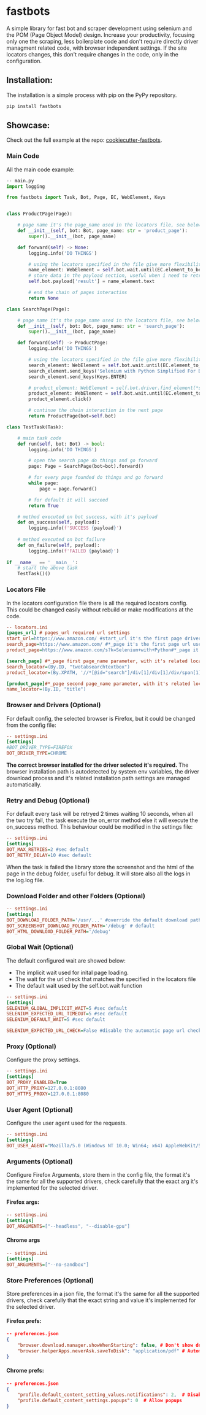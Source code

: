 # fastbots
A simple library for fast bot and scraper development using selenium and the POM (Page Object Model) design.
Increase your productivity, focusing only one the scraping, less boilerplate code and don't require directly driver managment related code, with browser independent settings.
If the site locators changes, this don't require changes in the code, only in the configuration.

## Installation:
The installation is a simple process with pip on the
PyPy repository.
```bash
pip install fastbots
```

## Showcase:
Check out the full example at the repo: [cookiecutter-fastbots](https://github.com/ubertidavide/cookiecutter-fastbots).

### Main Code
All the main code example:
```python
-- main.py
import logging

from fastbots import Task, Bot, Page, EC, WebElement, Keys


class ProductPage(Page):

    # page name it's the page_name used in the locators file, see below
    def __init__(self, bot: Bot, page_name: str = 'product_page'): 
        super().__init__(bot, page_name)

    def forward(self) -> None:
        logging.info('DO THINGS')

        # using the locators specified in the file give more flexibility and less code changes
        name_element: WebElement = self.bot.wait.until(EC.element_to_be_clickable(self.__locator__('name_locator')))
        # store data in the payload section, useful when i need to retrieve data on success
        self.bot.payload['result'] = name_element.text

        # end the chain of pages interactins
        return None

class SearchPage(Page):

    # page name it's the page_name used in the locators file, see below
    def __init__(self, bot: Bot, page_name: str = 'search_page'):
        super().__init__(bot, page_name)

    def forward(self) -> ProductPage:
        logging.info('DO THINGS')

        # using the locators specified in the file give more flexibility and less code changes
        search_element: WebElement = self.bot.wait.until(EC.element_to_be_clickable(self.__locator__('search_locator')))
        search_element.send_keys('Selenium with Python Simplified For Beginners')
        search_element.send_keys(Keys.ENTER)

        # product_element: WebElement = self.bot.driver.find_element(*self.__locator__('product_locator'))
        product_element: WebElement = self.bot.wait.until(EC.element_to_be_clickable(self.__locator__('product_locator')))
        product_element.click()

        # continue the chain interaction in the next page
        return ProductPage(bot=self.bot)

class TestTask(Task):

    # main task code
    def run(self, bot: Bot) -> bool:
        logging.info('DO THINGS')

        # open the search page do things and go forward
        page: Page = SearchPage(bot=bot).forward()

        # for every page founded do things and go forward
        while page:
            page = page.forward()

        # for default it will succeed
        return True

    # method executed on bot success, with it's payload
    def on_success(self, payload):
        logging.info(f'SUCCESS {payload}')
    
    # method executed on bot failure
    def on_failure(self, payload):
        logging.info(f'FAILED {payload}')
        
if __name__ == '__main__':
    # start the above task
    TestTask()()
```

### Locators File
In the locators configuration file there is all the required locators config.
This could be changed easily without rebuild or make modifications at the code.
```ini
-- locators.ini
[pages_url] # pages_url required url settings
start_url=https://www.amazon.com/ #start_url it's the first page driver.get()
search_page=https://www.amazon.com/ #*_page it's the first page url used for the page_name parameter with it's url that need to match
product_page=https://www.amazon.com/s?k=Selenium+with+Python#*_page it's the second page url used for the page_name parameter with it's url that need to match

[search_page] #*_page first page_name parameter, with it's related locators
search_locator=(By.ID, "twotabsearchtextbox")
product_locator=(By.XPATH, '//*[@id="search"]/div[1]/div[1]/div/span[1]/div[1]/div[2]')

[product_page]#*_page second page_name parameter, with it's related locators
name_locator=(By.ID, "title")
```

### Browser and Drivers (Optional)
For default config, the selected browser is Firefox, but it could be changed from the config file:
```ini
-- settings.ini
[settings]
#BOT_DRIVER_TYPE=FIREFOX
BOT_DRIVER_TYPE=CHROME
```
**The correct browser installed for the driver selected it's required.**
The browser installation path is autodetected by system env variables, the driver download process and it's related installation path settings are managed automatically.

### Retry and Debug (Optional)
For default every task will be retryed 2 times waiting 10 seconds, when all the two try fail, the task execute the on_error method else it will execute the on_success method.
This behaviour could be modified in the settings file:
```ini
-- settings.ini
[settings]
BOT_MAX_RETRIES=2 #sec default
BOT_RETRY_DELAY=10 #sec default
```
When the task is failed the library store the screenshot and the html of the page in the debug folder, useful for debug.
It will store also all the logs in the log.log file.

### Download Folder and other Folders (Optional)
```ini
-- settings.ini
[settings]
BOT_DOWNLOAD_FOLDER_PATH='/usr/...' #override the default download path used for the browser
BOT_SCREENSHOT_DOWNLOAD_FOLDER_PATH='/debug' # default
BOT_HTML_DOWNLOAD_FOLDER_PATH='/debug'
```

### Global Wait (Optional)
The default configured wait are showed below:
- The implicit wait used for inital page loading.
- The wait for the url check that matches the specified in the locators file
- The default wait used by the self.bot.wait function
```ini
-- settings.ini
[settings]
SELENIUM_GLOBAL_IMPLICIT_WAIT=5 #sec default
SELENIUM_EXPECTED_URL_TIMEOUT=5 #sec default
SELENIUM_DEFAULT_WAIT=5 #sec default

SELENIUM_EXPECTED_URL_CHECK=False #disable the automatic page url check, the default value it's True
```

### Proxy (Optional)
Configure the proxy settings.
```ini
-- settings.ini
[settings]
BOT_PROXY_ENABLED=True
BOT_HTTP_PROXY=127.0.0.1:8080
BOT_HTTPS_PROXY=127.0.0.1:8080
```

### User Agent (Optional)
Configure the user agent used for the requests.
```ini
-- settings.ini
[settings]
BOT_USER_AGENT="Mozilla/5.0 (Windows NT 10.0; Win64; x64) AppleWebKit/537.36 (KHTML, like Gecko) Chrome/118.0.0.0 Safari/537.36"
```

### Arguments (Optional)
Configure Firefox Arguments, store them in the config file, the format it's the same for all the supported drivers, check carefully that the exact arg it's implemented for the selected driver.

#### Firefox args:
```ini
-- settings.ini
[settings]
BOT_ARGUMENTS=["--headless", "--disable-gpu"]
```

#### Chrome args
```ini
-- settings.ini
[settings]
BOT_ARGUMENTS=["--no-sandbox"]
```

### Store Preferences (Optional)
Store preferences in a json file, the format it's the same for all the supported drivers, check carefully that the exact string and value it's implemented for the selected driver.

#### Firefox prefs:
```json
-- preferences.json 
{
    "browser.download.manager.showWhenStarting": false, # Don't show download
    "browser.helperApps.neverAsk.saveToDisk": "application/pdf" # Automatic save pdf files
}
```

#### Chrome prefs:
```json
-- preferences.json 
{
    "profile.default_content_setting_values.notifications": 2,  # Disable notifications
    "profile.default_content_settings.popups": 0  # Allow popups
}
```